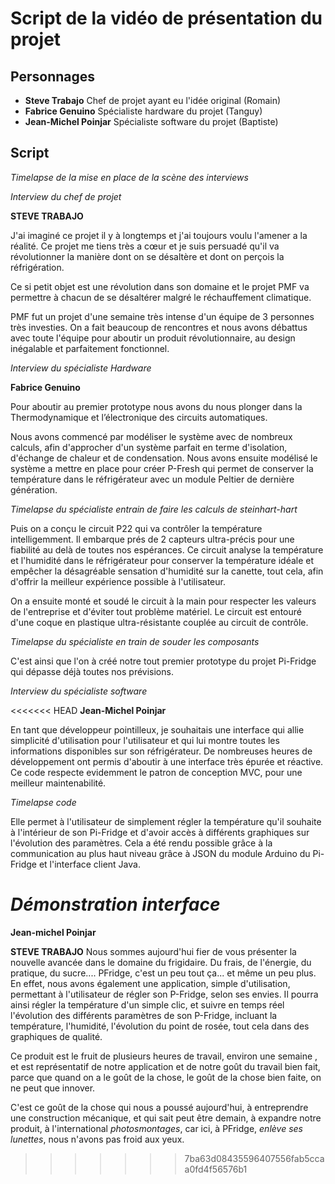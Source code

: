 # Script de la vidéo de présentation du projet

## Personnages

* **Steve Trabajo** Chef de projet ayant eu l'idée original (Romain)
* **Fabrice Genuino** Spécialiste hardware du projet (Tanguy)
* **Jean-Michel Poinjar** Spécialiste software du projet (Baptiste)

## Script

*Timelapse de la mise en place de la scène des interviews*

*Interview du chef de projet*

**STEVE TRABAJO**

J'ai imaginé ce projet il y à longtemps et j'ai toujours voulu l'amener a la réalité. Ce projet me tiens très a cœur et je suis persuadé qu'il va révolutionner la manière dont on se désaltère et dont on perçois la réfrigération.

Ce si petit objet est une révolution dans son domaine et le projet PMF va permettre à chacun de se désaltérer malgré le réchauffement climatique.

PMF fut un projet d'une semaine très intense d'un équipe de 3 personnes très investies. On a fait beaucoup de rencontres et nous avons débattus avec toute l'équipe pour aboutir un produit révolutionnaire, au design inégalable et parfaitement fonctionnel.

*Interview du spécialiste Hardware*

**Fabrice Genuino**

Pour aboutir au premier prototype nous avons du nous plonger dans la Thermodynamique et l’électronique des circuits automatiques.

Nous avons commencé par modéliser le système avec de nombreux calculs, afin d'approcher d'un système parfait en terme d'isolation, d'échange de chaleur et de condensation. Nous avons ensuite modélisé le système a mettre en place pour créer P-Fresh qui permet de conserver la température dans le réfrigérateur avec un module Peltier de dernière génération.

*Timelapse du spécialiste entrain de faire les calculs de steinhart-hart*

Puis on a conçu le circuit P22 qui va contrôler la température intelligemment. Il embarque prés de 2 capteurs ultra-précis pour une fiabilité au delà de toutes nos espérances. Ce circuit analyse la température et l'humidité dans le réfrigérateur pour conserver la température idéale et empêcher la désagréable sensation d'humidité sur la canette, tout cela, afin d'offrir la meilleur expérience possible à l'utilisateur.

On a ensuite monté et soudé le circuit à la main pour respecter les valeurs de l'entreprise et d'éviter tout problème matériel. Le circuit est entouré d'une coque en plastique ultra-résistante couplée au circuit de contrôle.

*Timelapse du spécialiste en train de souder les composants*

C'est ainsi que l'on à créé notre tout premier prototype du projet Pi-Fridge qui dépasse déjà toutes nos prévisions.

*Interview du spécialiste software*

<<<<<<< HEAD
**Jean-Michel Poinjar**

En tant que développeur pointilleux, je souhaitais une interface qui allie simplicité d'utilisation pour l'utilisateur et qui lui montre toutes les informations disponibles sur son réfrigérateur. De nombreuses heures de développement ont permis d'aboutir à une interface très épurée et réactive. Ce code respecte evidemment le patron de conception MVC, pour une meilleur maintenabilité.

*Timelapse code*

Elle permet à l'utilisateur de simplement régler la température qu'il souhaite à l'intérieur de son Pi-Fridge et d'avoir accès à différents graphiques sur l'évolution des paramètres. Cela a été rendu possible grâce à la communication au plus haut niveau grâce à JSON du module Arduino du Pi-Fridge et l'interface client Java.

*Démonstration interface*
=======
**Jean-michel Poinjar**



**STEVE TRABAJO**
Nous sommes aujourd'hui fier de vous présenter la nouvelle avancée dans le domaine du frigidaire.
Du frais, de l'énergie, du pratique, du sucre.... PFridge, c'est un peu tout ça... et même un peu plus.
En effet, nous avons également une application, simple d'utilisation, permettant à l'utilisateur de régler son P-Fridge, selon ses envies. 
Il pourra ainsi régler la température d'un simple clic, et suivre en temps réel l'évolution des différents paramètres de son P-Fridge, incluant la température, l'humidité, l'évolution du point de rosée, tout cela dans des graphiques de qualité. 

Ce produit est le fruit de plusieurs heures de travail, environ une semaine , et est représentatif de notre application et de notre goût du travail bien fait, parce que quand on a le goût de la chose, le goût de la chose bien faite, on ne peut que innover. 

C'est ce goût de la chose qui nous a poussé aujourd'hui, à entreprendre une construction mécanique, et qui sait peut être demain, à expandre notre produit, à l'international *photosmontages*, car ici, à PFridge, *enlève ses lunettes*, nous n'avons pas froid aux yeux.

>>>>>>> 7ba63d08435596407556fab5ccaa0fd4f56576b1

